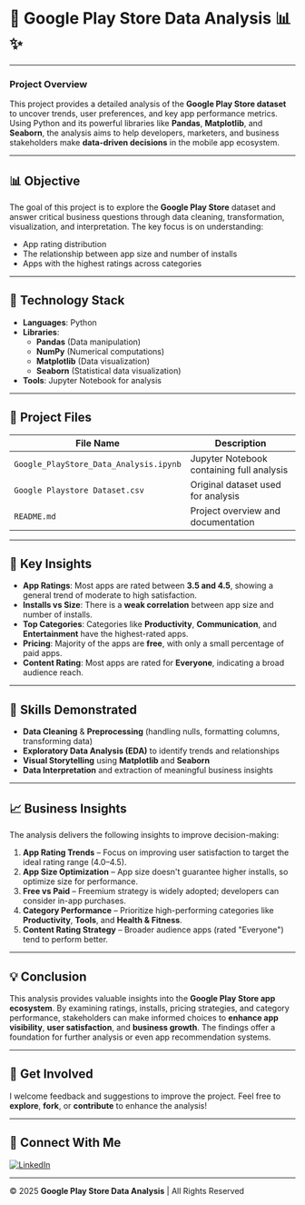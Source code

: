 # 📱 **Google Play Store Data Analysis** 📊✨

---

### **Project Overview**

This project provides a detailed analysis of the **Google Play Store dataset** to uncover trends, user preferences, and key app performance metrics. Using Python and its powerful libraries like **Pandas**, **Matplotlib**, and **Seaborn**, the analysis aims to help developers, marketers, and business stakeholders make **data-driven decisions** in the mobile app ecosystem.

---

## 📊 **Objective**

The goal of this project is to explore the **Google Play Store** dataset and answer critical business questions through data cleaning, transformation, visualization, and interpretation. The key focus is on understanding:

- App rating distribution  
- The relationship between app size and number of installs  
- Apps with the highest ratings across categories

---

## 🔧 **Technology Stack**

- **Languages**: Python  
- **Libraries**:
  - **Pandas** (Data manipulation)
  - **NumPy** (Numerical computations)
  - **Matplotlib** (Data visualization)
  - **Seaborn** (Statistical data visualization)
- **Tools**: Jupyter Notebook for analysis

---

## 📁 **Project Files**

| **File Name**                          | **Description**                              |
|----------------------------------------|----------------------------------------------|
| `Google_PlayStore_Data_Analysis.ipynb` | Jupyter Notebook containing full analysis    |
| `Google Playstore Dataset.csv`         | Original dataset used for analysis           |
| `README.md`                            | Project overview and documentation           |

---

## 📌 **Key Insights**

- **App Ratings**: Most apps are rated between **3.5 and 4.5**, showing a general trend of moderate to high satisfaction.
- **Installs vs Size**: There is a **weak correlation** between app size and number of installs.
- **Top Categories**: Categories like **Productivity**, **Communication**, and **Entertainment** have the highest-rated apps.
- **Pricing**: Majority of the apps are **free**, with only a small percentage of paid apps.
- **Content Rating**: Most apps are rated for **Everyone**, indicating a broad audience reach.

---

## 🎨 **Skills Demonstrated**

- **Data Cleaning** & **Preprocessing** (handling nulls, formatting columns, transforming data)
- **Exploratory Data Analysis (EDA)** to identify trends and relationships
- **Visual Storytelling** using **Matplotlib** and **Seaborn**
- **Data Interpretation** and extraction of meaningful business insights

---

## 📈 **Business Insights**

The analysis delivers the following insights to improve decision-making:

1. **App Rating Trends** – Focus on improving user satisfaction to target the ideal rating range (4.0–4.5).
2. **App Size Optimization** – App size doesn't guarantee higher installs, so optimize size for performance.
3. **Free vs Paid** – Freemium strategy is widely adopted; developers can consider in-app purchases.
4. **Category Performance** – Prioritize high-performing categories like **Productivity**, **Tools**, and **Health & Fitness**.
5. **Content Rating Strategy** – Broader audience apps (rated "Everyone") tend to perform better.

---

## 💡 **Conclusion**

This analysis provides valuable insights into the **Google Play Store app ecosystem**. By examining ratings, installs, pricing strategies, and category performance, stakeholders can make informed choices to **enhance app visibility**, **user satisfaction**, and **business growth**. The findings offer a foundation for further analysis or even app recommendation systems.

---

## 📣 **Get Involved**

I welcome feedback and suggestions to improve the project. Feel free to **explore**, **fork**, or **contribute** to enhance the analysis!

---

## 📲 **Connect With Me**

[![LinkedIn](https://img.shields.io/badge/LinkedIn-%230077B5?style=for-the-badge&logo=linkedin&logoColor=white)](https://www.linkedin.com/in/rudreshtomar5/)

---

© 2025 **Google Play Store Data Analysis** | All Rights Reserved
